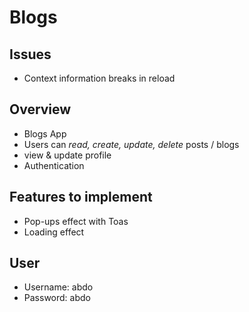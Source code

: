 # Blogs

## Issues

- Context information breaks in reload

## Overview

- Blogs App
- Users can _read, create, update, delete_ posts / blogs
- view & update profile
- Authentication

## Features to implement

- Pop-ups effect with Toas
- Loading effect

## User

- Username: abdo
- Password: abdo
